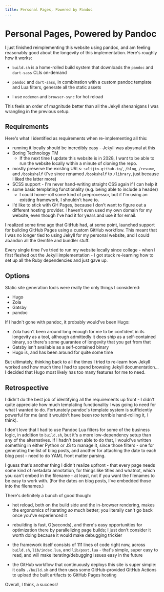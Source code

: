 ```yaml
---
title: Personal Pages, Powered by Pandoc
...
```


# Personal Pages, Powered by Pandoc

I just finished reimplementing this website using pandoc, and am feeling
reasonably good about the longevity of this implementation. Here's roughly how
it works:

  - `build.sh` is a home-rolled build system that downloads the `pandoc` and
    `dart-sass` CLIs on-demand

  - `pandoc` and `dart-sass`, in combination with a custom pandoc template and
    Lua filters, generate all the static assets

  - I use `nodemon` and `browser-sync` for hot reload

This feels an order of magnitude better than all the Jekyll shenanigans I was
wrangling in the previous setup.

## Requirements

Here's what I identified as requirements when re-implementing all this:

  - running it locally should be incredibly easy - Jekyll was abysmal at this
  - Boring Technology TM
    - If the next time I update this website is in 2028, I want to be able to
      run the website locally within a minute of cloning the repo.
  - mostly preserve the existing URLs: `sxlijin.github.io/`, `/blog`, `/resume`,
    and `/bookshelf` (I've since renamed `/bookshelf` to `/library`, just
    because I liked the latter more)
  - SCSS support - I'm never hand-writing straight CSS again if I can help it
  - some basic templating functionality (e.g. being able to include a header)
    - I could home-roll some kind of preprocessor, but if I'm using an existing
      framework, I shouldn't have to.
  - I'd like to stick with GH Pages, because I don't want to figure out a
    different hosting provider. I haven't even used my own domain for my
    website, even though I've had it for years and use it for email.

I realized some time ago that GitHub had, at some point, launched support for
building GitHub Pages using a custom GitHub workflow. This meant that I was no
longer tied to using Jekyll for my personal website, and I could abandon all the
Gemfile and bundler stuff.

Every single time I've tried to run my website locally since college - when I
first fleshed out the Jekyll implementation - I got stuck re-learning how to
set up all the Ruby dependencies and just gave up.

## Options

Static site generation tools were really the only things I considered:

  - Hugo
  - Zola
  - Gatsby
  - pandoc

If I hadn't gone with pandoc, it probably would've been Hugo:

  - Zola hasn't been around long enough for me to be confident in its longevity
    as a tool, although admittedly it does ship as a self-contained binary, so
    there's some guarantee of longevity that you get from that
  - Gatsby isn't available as a self-contained binary
  - Hugo is, and has been around for quite some time

But ultimately, thinking back to all the times I tried to re-learn how Jekyll
worked and how much time I had to spend browsing Jekyll documentation... I
decided that Hugo most likely has too many features for me to need.

## Retrospective

I didn't do the best job of identifying all the requirements up front - I didn't
quite appreciate how much templating functionality I was going to need for what
I wanted to do. Fortunately pandoc's template system is sufficiently powerful
for me (and it wouldn't have been _too_ terrible hand-rolling it, I think).

I don't love that I had to use Pandoc Lua filters for some of the business
logic, in addition to `build.sh`, but it's a more low-dependency setup than any
of the alternatives. If I hadn't been able to do that, I would've written
something in either Python or JS to manage it, since those filters - one for
generating the list of blog posts, and another for attaching the date to each
blog post - need to do YAML front matter parsing.

I guess that's another thing I didn't realize upfront - that every page needs
some kind of metadata annotation, for things like titles and whatnot, which you
can't embed in the filename - at least, not if you want the filenames to be easy
to work with. (For the dates on blog posts, I've embedded those into the
filenames.)

There's definitely a bunch of good though:

  - hot reload, both on the build side and the in-browser rendering, makes the
    ergonomics of iterating _so_ much better; you literally can't go back once
    you've experienced it

  - rebuilding is fast, O(seconds), and there's easy opportunities for
    optimization there by parallelizing page builds; I just don't consider it
    worth doing because it would make debugging trickier

  - the framework itself consists of 111 lines of code right now, across
    `build.sh`, `lib/index.lua`, and `lib/post.lua` - that's simple, super easy
    to read, and will make iterating/debugging issues easy in the future

  - the GitHub workflow that continuously deploys this site is super simple: it
    calls `./build.sh` and then uses some GitHub-provided GitHub Actions to
    upload the built artifacts to GitHub Pages hosting

Overall, I think, a success!
